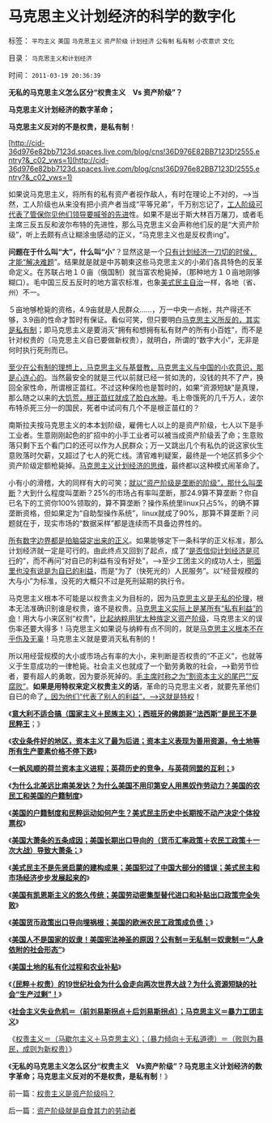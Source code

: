 # 马克思主义计划经济的科学的数字化

标签： `平均主义` `美国` `马克思主义` `资产阶级` `计划经济` `公有制` `私有制` `小农意识` `文化` 

目录： `马克思主义和计划经济`

时间： `2011-03-19 20:36:39`

**无私的马克思主义怎么区分“权贵主义　Vs 资产阶级”？**

**马克思主义计划经济的数字革命；**

**马克思主义反对的不是权贵，是私有制**！

[http://cid-36d976e82bb7123d.spaces.live.com/blog/cns!36D976E82BB7123D!2555.entry?&_c02_vws=1](http://cid-36d976e82bb7123d.spaces.live.com/blog/cns!36D976e82BB7123D!2555.entry?&_c02_vws=1)

如果说马克思主义，将所有的私有资产者视作敌人，有时在理论上不对的，——>当然，工人阶级也从来没有把小资产者当成“平等兄弟”，千万别忘记了，[工人阶级可代表了管保你见他们领导要喊爷的先进](../../../2009/7/31/古今工人阶级与今天的劳动者.md)性。如果不是出于斯大林百万屠刀，或者毛主席三反五反和波尔布特的先进性，那么马克思主义会声称他们反的是“大资产阶级”，听上去颇有点让糊涂虫感动的正义，“马克思主义也是反权贵ing”。

**问题在于什么叫“大”，什么叫“小**”？显然这是一个[只有计划经济一刀切的时侯，才能“解决难题](../../../2011/2/3/计划经济内核数学理性主义，米塞斯“社会主义不可运作”和兰格.md)”。结果就是就是中苏朝柬这些马克思主义的小弟们各具特色的反革命定义。在苏联占地１０亩（俄国制）就当富农枪毙掉，（那种地方１０亩地刚够糊口）。毛中国三反五反时的地方富农标准，也象[美式民主自治](../../../2011/3/16/美国犯过了中国大部分错误.md)一样，各地（省、州）不一。

５亩地够枪毙的资格，4.9亩就是人民群众……，万一中央一点帐，共产得还不够，3.9亩的性命才暂时有保证。看似可笑，但只要明白[马克思主义所反的，其实是私有制](../../../2010/11/11/实体历史分析,为什么私有制最公平？.md)；即马克思主义是要消灭“拥有和想拥有私有财产的所有小百姓”，而不是针对权贵的（马克思主义自已要做新权贵），就明白，所谓的“数字大小”，无非是何时执行死刑而已。

[至少在公有制的理想上，马克思主义与基督教，马克思主义与中国的小农意识，那是心连心的](../../../2010/12/20/基督教和马克思主义的社会行为如出一辙.md)。当然最安全的就是三代以前就已经一贫如洗的，没钱的共不了产，换回全家性命，所谓根正苗红。不过这种保险也是暂时的，如果“资源短缺”是真理，那么随之以来的[大饥荒，根正苗红就成了脸白水肿](../../../2009/8/2/英属孟加拉两次大饥荒和经济学家的良心.md)。毛上帝饿死的几千万人，波尔布特杀死三分一的国民，死者中试问有几个不是根正苗红的？

南斯拉夫按马克思主义的本本划阶级，雇佣七人以上的是资产阶级，七人以下是手工业者。生意刚刚起色的扩招中的小手工业者可以被当成资产阶级丢了命；生意败落只剩下五个看门口的还可以作为人民群众；万一又跳出几个有私仇的说这家伙生意败落时欠薪，又超过了七人的死亡线。清官难判疑案，最终是一个地区抓多少个资产阶级定额枪毙掉。[马克思主义计划经济的思维](../../../2010/11/27/马克思主义社会实践史.md)，最终都以这种模式闹革命了。

小有小的滑稽，大的同样有大的可笑；[就以“资产阶级是垄断的阶级”，那什么叫垄断](../../../2010/11/3/“反垄断情结”与社会主义思路的深远渊源.md)？大到什么程度叫垄断？25%的市场占有率叫垄断，那24.9算不算垄断？你自已名下的工资你100%领取的，算不算垄断？操作系统里linux只占5%，的确不算垄断资格，但如果定为“自助型操作系统”，linux就成了90%，那算不算垄断？问题就在于，现实市场的“数据采样”都是连续而不具备边界性的。

[所有数字边界都是拍脑袋定出来的正义](../../../2010/6/19/数学滥用令社会科盲化.md)。如果能够定下一条科学的正义标准，那么计划经济就一定是可行的。由此终点又回到了起点，成了“[是否信仰计划经济是可行](../../../2009/12/21/“自我评分测不准”，计划经济的死穴.md)的”，而不再问“对自已的利益有没有好处”，——>至少工团主义的成功人士，[明面里也没有说是为自已的利益](../../../2009/12/22/公共管理学假定：三权分立要说爱你不容易.md)，而是“为了（快死光的）人民服务”。以“经营规模的大与小”为标准，没死的大概只不过是死刑延期的执行令。

马克思主义根本不可能是以权贵主义为目标的，因为[马克思主义是无私的伦理](../../../2009/6/23/否定人权普世价值观是无私信仰的致命伤.md)，根本无法准确识别谁是权贵，谁不是权贵。[马克思主义实际上是某所有“私有利益”的命](../../../2010/11/11/实体历史分析,为什么私有制最公平？.md)！用大与小来区别“权贵”，[比起纳粹用犹太种族定义资产阶级](../../../2011/2/14/德国历史学派的孪生子和中国春秋笔法.md)，马克思主义的误伤率还要大得多！马克思主义如果说与纳粹有点不同的，就是[马克思主义根本不在乎伤及无辜](../../../2009/9/4/暴力向无辜者转移损失是懦夫.md)！马克思主义就是要消灭私有制的！

所以用经营规模的大小或市场占有率的大小，来判断是否权贵的“不正义”，也就等义于生意成功的一律枪毙。社会主义也就成了一个勤劳勇敢的社会，——>勤劳节俭者，要有超人的勇敢，因为要杀死掉的。[毛主席时称之为“割资本主义的尾巴”“反腐败”](../../../2009/7/3/看看毛主席是怎样发动文革反腐的.md)。**如果是用特权来定义权贵主义的话**，革命的马克思主义者，就要先革他们自已的命了[，因为他们“代表了别人的利益”，——>这就是特权](../../../2009/8/6/谁能代表了今天全中国的劳动者利益？.md)！

《[**意大利不适合搞（国家主义＋民族主义）；西班牙的佛朗哥“法西斯”是民王不是民粹王**](../../../2011/3/13/意大利爱国主义和西班牙佛朗哥.md)；》

《[**农业条件好的地区，资本主义了最为后进；资本主义表现为善用资源，令土地等所有生产要素价格不停下跌**](../../../2011/3/15/土地和住房不保值导致圈地运动.md)》

《[**一帆风顺的荷兰资本主义进程；英荷历史的竞争，与英荷同盟的互利；**](../../../2011/3/15/一帆风顺的荷兰资本主义进程.md)》

《[**为什么北美远比南美发达？为什么美国不用印第安人用黑奴作劳动力？美国的农民工和美国的户籍制度**](../../../2011/3/15/美国的农民工和户籍制度和印第安人.md)》

《[**美国的户籍制度和民粹运动如何产生？美式民主历史中长期按不动产决定个体投票权**](../../../2011/3/16/美国的户籍制度和民粹运动.md)》

《[**美国大萧条的五条成因；美国长期出口导向的（货币汇率政策＋农民工政策＋一次大战）导致大萧条；**](../../../2011/3/16/美国大萧条的五条成因.md)》

《[**美式民主不是先贤启蒙的建构成果；美国犯过了中国大部分的错误；美式民主和市场经济步步发展起来的**](../../../2011/3/16/美国犯过了中国大部分错误.md)》

《[**美国有凯恩斯主义的悠久传统；美国劳动密集型替代进口和补贴出口政策完全失败**](../../../2011/3/17/美国（凯恩斯主义＋农民工）悠久传统.md)》

《[**美国货币政策出口导向埋祸根；美国的欧洲农民工政策成负债；**](../../../2011/3/17/美国引进农民工政策成负债.md)》

《[**美国人不是国家的奴隶！美国宪法神圣的原因？公有制＝无私制＝奴隶制＝“人身依附的社会形态”**](../../../2011/3/17/为什么美国没有重蹈罗马帝国覆辙？.md)》

《[**美国土地的私有化过程和农业补贴**](../../../2011/3/18/美国土地的私有化过程和农业补贴.md)》

《[**（民粹＋权贵）的19世纪社会为什么会走向两次世界大战？为什么资源短缺的社会“生产过剩”！**](../../../2011/3/18/资源短缺“生产过剩”？（民粹＋权贵）两次世界大战.md)》

《[**社会主义失业危机＝（前刘易斯拐点＋后刘易斯拐点）；马克思主义＝暴力工团主义**](../../../2011/3/18/失业危机＝（前刘易斯拐点＋后刘易斯拐点）.md)》

《[权贵主义＝（马歇尔主义＋马克思主义）；（暴力倾向＋无私道德）＝（败则为暴民，成则为新权贵）](../../../2011/3/19/权贵主义是资产阶级吗？.md)》

《**无私的马克思主义怎么区分“权贵主义　Vs资产阶级”？马克思主义计划经济的数字革命；马克思主义反对的不是权贵，是私有制**！》



前一篇：[权贵主义是资产阶级吗？](../../../2011/3/19/权贵主义是资产阶级吗？.md)

后一篇：[资产阶级就是自食其力的劳动者](../../../2011/3/19/资产阶级就是自食其力的劳动者.md)
